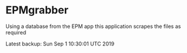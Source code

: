 # EPMgrabber
Using a database from the EPM app this application scrapes the files as required


Latest backup: Sun Sep 1 10:30:01 UTC 2019
